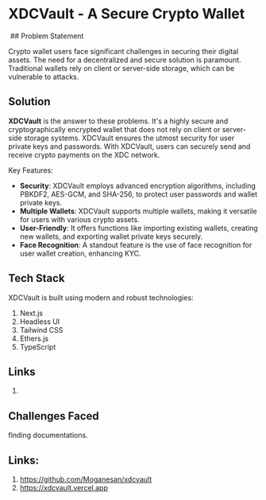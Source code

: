 # XDCVault - A Secure Crypto Wallet

<img src="">
## Problem Statement

Crypto wallet users face significant challenges in securing their digital assets. The need for a decentralized and secure solution is paramount. Traditional wallets rely on client or server-side storage, which can be vulnerable to attacks.

## Solution

**XDCVault** is the answer to these problems. It's a highly secure and cryptographically encrypted wallet that does not rely on client or server-side storage systems. XDCVault ensures the utmost security for user private keys and passwords. With XDCVault, users can securely send and receive crypto payments on the XDC network.

Key Features:

- **Security**: XDCVault employs advanced encryption algorithms, including PBKDF2, AES-GCM, and SHA-256, to protect user passwords and wallet private keys.
- **Multiple Wallets**: XDCVault supports multiple wallets, making it versatile for users with various crypto assets.
- **User-Friendly**: It offers functions like importing existing wallets, creating new wallets, and exporting wallet private keys securely.
- **Face Recognition**: A standout feature is the use of face recognition for user wallet creation, enhancing KYC.

## Tech Stack

XDCVault is built using modern and robust technologies:

1. Next.js
2. Headless UI
3. Tailwind CSS
4. Ethers.js
5. TypeScript

## Links

1.

## Challenges Faced

finding documentations.

## Links:

1. <a href="https://github.com/Moganesan/xdcvault">https://github.com/Moganesan/xdcvault</a>
2. <a href="https://xdcvault.vercel.app">https://xdcvault.vercel.app</a>

